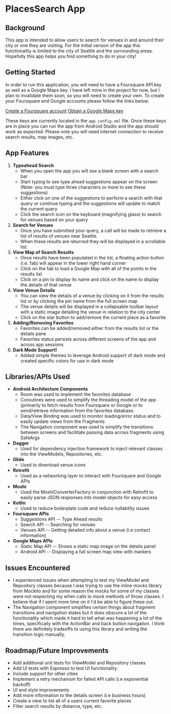 # PlacesSearch App

## Background
This app is intended to allow users to search for venues in and around their city or one they are visiting. For the initial version of the app this functionality is limited to the city of Seattle and the surrounding areas. Hopefully this app helps you find something to do in your city!

## Getting Started
In order to run this application, you will need to have a Foursquare API key as well as a Google Maps key. I have left mine in the project for now, but I plan to invalidate them soon, so you will need to create your own. To create your Foursquare and Google accounts please follow the links below:

 [Create a Foursquare account](https://developer.foursquare.com/places-api)
 [Obtain a Google Maps key](https://developers.google.com/maps/documentation/maps-static/get-api-key)

These keys are currently located in the `app_config.xml` file. Once these keys are in place you can run the app from Android Studio and the app should work as expected. Please note you will need internet connection to receive search results, map images, etc.

## App Features

1. **Typeahead Search**
    * When you open the app you will see a blank screen with a search bar
    * Start typing to see type ahead suggestions appear on the screen (Note: you must type three characters or more to see these suggestions)
    * Either click on one of the suggestions to perform a search with that query or continue typing and the suggestions will update to match the current query
    * Click the search icon on the keyboard (magnifying glass) to search for venues based on your query
2. **Search for Venues**
    * Once you have submitted your query, a call will be made to retrieve a list of results of venues near Seattle.
    * When these results are returned they will be displayed in a scrollable list.
3. **View Map of Search Results**
    * Once results have been populated in the list, a floating action button (i.e. fab) will appear in the lower right hand corner
    * Click on the fab to load a Google Map with all of the points in the results list
    * Click on a pin to display its name and click on the name to display the details of that venue
4. **View Venue Details**
    * You can view the details of a venue by clicking on it from the results list or by clicking the pin name from the full screen map
    * The venue details will be displayed in a collapsable toolbar layout with a static image detailing the venue in relation to the city center
    * Click on the star button to add/remove the current place as a favorite
5. **Adding/Removing Favorites**
    * Favorites can be added/removed either from the results list or the details pane
    * Favorites status persists across different screens of the app and across app sessions
6. **Dark Mode Support!**
    * Added simple themes to leverage Android support of dark mode and created specific colors for use in dark mode

## Libraries/APIs Used

* **Android Architecture Components**
    * Room was used to implement the favorites database
    * Coroutines were used to simplify the threading model of the app (primarily to fetch results from Foursquare or Google or to send/retrieve information from the favorites database.
    * Data/View Binding was used to monitor loading/error status and to easily update views from the Fragments
    * The Navigation component was used to simplify the transitions between screens and facilitate passing data across fragments using SafeArgs
* **Dagger**
    * Used for dependency injection framework to inject relevant classes into the ViewModels, Repositories, etc.
* **Glide**
    * Used to download venue icons
* **Retrofit**
    * Used as a networking layer to interact with Foursquare and Google APIs
* **Moshi**
    * Used the MoshiConverterFactory  in conjunction with Retrofit to easily parse JSON responses into model objects for easy access
* **Kotlin**
    * Used to reduce boilerplate code and reduce nullability issues
* **Foursquare APIs**
    * Suggestions API -- Type Ahead results
    * Search API -- Searching for venues
    * Venues API -- Getting detailed info about a venue (i.e contact information)
* **Google Maps APIs**
    * Static Map API -- Shows a static map image on the details panel
    * Android API --  Displaying a full screen map view with markers

## Issues Encountered
* I experienced issues when attempting to test my ViewModel and Repository classes because I was trying to use the inline mocks library from Mockito and for some reason the mocks for some of my classes were not respecting my when calls to mock methods of those classes. I believe that if I spent more time on it I'd be able to figure these out.
* The Navigation component simplifies certain things about fragment transitions and navigstion states but it does obscure a lot of the functionality which made it hard to tell what was happening a lot of the times, specifically with the ActionBar and back button navigation. I think there are definitely tradeoffs to using this library and writing the transition logic manually.

## Roadmap/Future Improvements
* Add additional unit tests for ViewModel and Repository classes
* Add UI tests with Espresso to test UI functionality
* Include support for other cities
* Implement a retry mechanism for failed API calls (i.e exponential backoff)
* UI and style improvements
* Add more information to the details screen (i.e business hours)
* Create a view to list all of a users current favorite places
* Filter search results by distance, type, etc.
